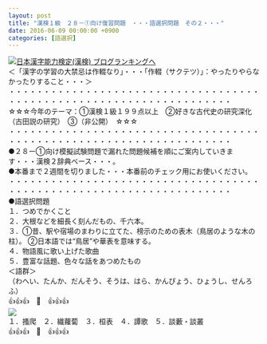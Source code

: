 ```yaml
---
layout: post
title: "漢検１級　２８－①向け復習問題　・・・語選択問題　その２・・・"
date: 2016-06-09 00:00:00 +0900
categories: [語選択]
---
```


[![](/syuusyuu9701/assets/images/漢検１級-２８－①向け復習問題-・・・語選択問題-その２・・・-br_c_3028_1.gif)](http://blog.with2.net/link.php?1659096:3028 "日本漢字能力検定(漢検) ブログランキングへ")[日本漢字能力検定(漢検) ブログランキングへ](http://blog.with2.net/link.php?1659096:3028)  
＜「漢字の学習の大禁忌は作輟なり」・・・「作輟（サクテツ）」：やったりやらなかったりすること・・・＞  
・・・・・・・・・・・・・・・・・・・・・・・・・・・・・・・・・・・・・・・・・・・・・・・・・・・・・・・・・・・・・・・・・・・・  
☆☆☆今年のテーマ：①漢検１級１９９点以上　②好きな古代史の研究深化（古田説の研究）　③（非公開）　☆☆☆　　  
・・・・・・・・・・・・・・・・・・・・・・・・・・・・・・・・・・・・・・・・・・・・・・・・・・・・・・・・・・・・・・・・・・・・  
●２８ー①向け模擬試験問題で漏れた問題候補を順にご案内していきます・・・漢検２辞典ベース・・・。  
●本番まで２週間を切りました・・・本番前のチェック用にお使いください。  
・・・・・・・・・・・・・・・・・・・・・・・・・・・・・・・・・・・・・・・・・・・・・・・・・・・・・・・・・・・・・・・・・・・・  
●語選択問題  
１．つめでかくこと  
２．大根などを細長く刻んだもの、千六本。  
３．①昔、駅や宿場のまわりに立てた、榜示のための表木（鳥居のような木の柱）。 ②日本語では“鳥居”や華表を意味する。  
４．物語風に歌い上げた歌曲  
５．豊富な話題、色々な話をあつめたもの  
＜語群＞  
（わへい、たんか、だんそう、そうは、はら、かんぴょう、ひょうし、せんろふ）  
👍👍👍　🐒　👍👍👍  
![](/syuusyuu9701/assets/images/漢検１級-２８－①向け復習問題-・・・語選択問題-その２・・・-9f61819e6611a8a4383e3ed15e9b9605.png)  
１．搔爬　２．繊蘿蔔　３．桓表　４．譚歌　５．談藪・談叢  
👍👍👍　🐒　👍👍👍  
